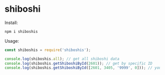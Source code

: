 # shiboshi

Install:

```bash
npm i shiboshis
```

Usage:

```javascript
const shiboshis = require('shiboshis');

console.log(shiboshis.all); // get all shiboshi data
console.log(shiboshis.getShiboshiById(2601)); // get by specific ID
console.log(shiboshis.getShiboshiById([2601, 3405, '9999', 0])); // you can pass an array of strings/numbers as well
```
